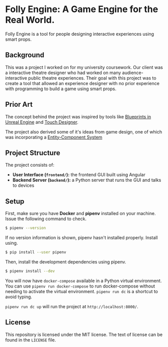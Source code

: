 # Folly Engine: A Game Engine for the Real World.

Folly Engine is a tool for people designing interactive experiences using smart props.

## Background

This was a project I worked on for my university coursework. Our client was a interactive theatre designer who had worked on many audience-interactive public theatre experiences. Their goal with this project was to create a tool that allowed an experience designer with no prior experience with programming to build a game using smart props.

## Prior Art

The concept behind the project was inspired by tools like [Blueprints in Unreal Engine][1] and [Touch Designer][2].

The project also derived some of it's ideas from game design, one of which was incorporating a [Entity-Component System][3]

[1]: https://docs.unrealengine.com/en-US/Engine/Blueprints/index.html
[2]: https://derivative.ca/product
[3]: https://en.wikipedia.org/wiki/Entity_component_system

## Project Structure

The project consists of:

- **User Interface (`frontend/`):** the frontend GUI built using Angular
- **Backend Server (`backend/`):** a Python server that runs the GUI and talks to devices

## Setup

First, make sure you have **Docker** and **pipenv** installed on your machine.
Issue the following command to check.

```sh
$ pipenv --version
```

If no version information is shown, pipenv hasn't installed properly. Install
using.

```sh
$ pip install --user pipenv
```

Then, install the development dependencies using pipenv.

```sh
$ pipenv install --dev
```

You will now have `docker-compose` available in a Python virtual environment.
You can use `pipenv run docker-compose` to run docker-compose without needing to
activate the virtual environment. `pipenv run dc` is a shortcut to avoid typing.

`pipenv run dc up` will run the project at `http://localhost:8000/`.

## License

This repository is licensed under the MIT license. The text of license can be found in the `LICENSE` file.
